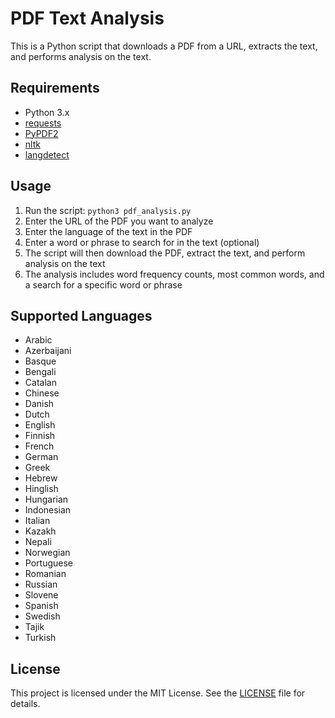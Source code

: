 # PDF Text Analysis

This is a Python script that downloads a PDF from a URL, extracts the text, and performs analysis on the text.

## Requirements

- Python 3.x
- [requests](https://pypi.org/project/requests/)
- [PyPDF2](https://pypi.org/project/PyPDF2/)
- [nltk](https://pypi.org/project/nltk/)
- [langdetect](https://pypi.org/project/langdetect/)

## Usage

1. Run the script: `python3 pdf_analysis.py`
2. Enter the URL of the PDF you want to analyze
3. Enter the language of the text in the PDF
4. Enter a word or phrase to search for in the text (optional)
5. The script will then download the PDF, extract the text, and perform analysis on the text
6. The analysis includes word frequency counts, most common words, and a search for a specific word or phrase

## Supported Languages

- Arabic
- Azerbaijani
- Basque
- Bengali
- Catalan
- Chinese
- Danish
- Dutch
- English
- Finnish
- French
- German
- Greek
- Hebrew
- Hinglish
- Hungarian
- Indonesian
- Italian
- Kazakh
- Nepali
- Norwegian
- Portuguese
- Romanian
- Russian
- Slovene
- Spanish
- Swedish
- Tajik
- Turkish

## License

This project is licensed under the MIT License. See the [LICENSE](LICENSE) file for details.

